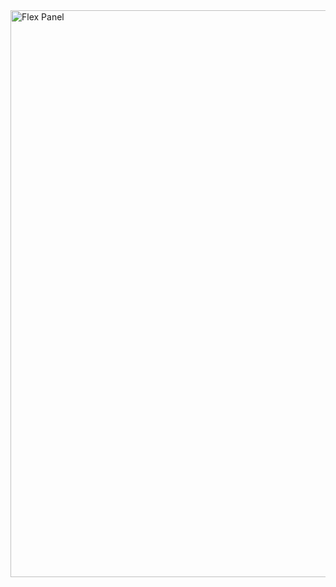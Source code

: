 <img width="1919" height="907" alt="Flex Panel" src="https://github.com/user-attachments/assets/a3b37bbe-2a4c-401b-a9b8-57a19a037c95" />
